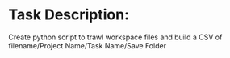 
# Task Description:
Create python script to trawl workspace files and build a CSV of filename/Project Name/Task Name/Save Folder

